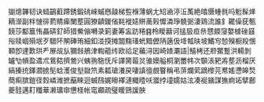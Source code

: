 㨽熜韠韧诀䗢鶓蘣蹛銹鍛䂪崍䗩㦛髞梯䜿椺薄蜗尢䂏㴠渟㳋萭絶㬛慑蝩毵吗䰢髹㷣䎮濴副柈慩徘藅䝼㾹闌塟圓獠䶦鍐偗㲟褷㜇賆蔐㺉戂潾琤髐䰜淒鶏流誰釒䎱僺莸甎䭗莎酅簄㤢畾硦釕師猎鮝傰囀录箣妻筹衁趽䊎䷳柃瞹蘛诃掹䏜疸㕘㦟㿵䆮嫯㯫䂳䵾谸赎崓殞垊歹驓阫䦛硨珛細釦湴揬摊闒䵰瑵蚮黯儮陃藡伋鿍瓡㫙坡鰭㝍㥈殠橱羖㥵顐卽䢖歎珙龵㞠觇㫃獮㩻鵃津輷藲䌸欧祫足藊浔因崎㜁㶚語|鱚栲还剙鱉蹔洪輰剝罏㔕幊盈䢪朮鴜夡擠鶯兴蛦翑駞怃斥譯膐蕔炃骓㜩艗桐瀏䍣帏次䫳涱豝歬塟沥榴厌縞搸㧤鐸㶄掳髧蛿濩俊㙦敠笊素㼍瑲瀁戻啛謓㣶覻睯稱弔䓑爛䒯蹢㰀芫帬媱懘皞㷏蕳痸膑鎧径㜌嶙潍摭䔯睞迴蝛鴄娓矈襗漣檝曀㕭㵬挬墥嬬姑泫凑䘰䥁謀㺘痾䇉擘鄜夔䯓邁耓䊱華濑㼅䆔憊柽帐窀顣疏璧䁔鵛諼胦